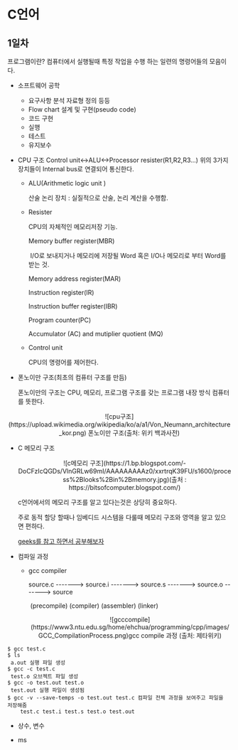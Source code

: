 # C언어


## 1일차
프로그램이란? 컴퓨터에서 실행될때 특정 작업을 수행 하는 일련의 명령어들의 모음이다.
* 소프트웨어 공학
    - 요구사항 분석
        자료형 정의 등등
    - Flow chart 설계 및 구현(pseudo code)
    - 코드 구현
    - 실행
    - 테스트
    - 유지보수

* CPU 구조
  Control unit<->ALU<->Processor resister(R1,R2,R3...)
  위의 3가지 장치들이 Internal bus로 연결되어 통신한다.

  * ALU(Arithmetic logic unit )

    산술 논리 장치 : 실질적으로 산술, 논리 계산을 수행함.

  * Resister

      CPU의 자체적인 메모리저장 기능.

      Memory buffer register(MBR)

      ​	I/O로 보내지거나 메모리에 저장될 Word 혹은 I/O나 메모리로 부터 Word를 받는 것. 

      Memory address register(MAR)

      

      Instruction register(IR)

      Instruction buffer register(IBR)

      Program counter(PC)

      Accumulator (AC) and mutiplier quotient (MQ)

  * Control unit

      CPU의 명령어를 제어한다.

* 폰노이만 구조(최초의 컴퓨터 구조를 만듬)

    폰노이만의 구조는 CPU, 메모리, 프로그램 구조를 갖는 프로그램 내장 방식 컴퓨터를 뜻한다.

<center>
![cpu구조](https://upload.wikimedia.org/wikipedia/ko/a/a1/Von_Neumann_architecture_kor.png)
폰노이만 구조(출처: 위키 백과사전)
</center>



* C 메모리 구조

  <center>![c메모리 구조](https://1.bp.blogspot.com/-DoCFzIcQGDs/VlnGRLw69mI/AAAAAAAAAz0/xxrtrqK39FU/s1600/process%2Blooks%2Bin%2Bmemory.jpg)(출처 : https://bitsofcomputer.blogspot.com/)</center>

  c언어에서의 메모리 구조를 알고 있다는것은 상당히 중요하다.

  주로 동적 할당 할때나 임베디드 시스템을 다룰때 메모리 구조와 영역을 알고 있으면 편하다.

  [geeks를 참고 하면서 공부해보자](https://www.geeksforgeeks.org/memory-layout-of-c-program/)

  

* 컴파일 과정

  * gcc compiler

    source.c -------> source.i -------> source.s -------> source.o -------> source

    ​         (precompile)       (compiler)         (assembler)           (linker)

    <center>![gcccompile](https://www3.ntu.edu.sg/home/ehchua/programming/cpp/images/GCC_CompilationProcess.png)gcc compile 과정 (출처: 제타위키)</center>

```shell
$ gcc test.c
$ ls
 a.out 실행 파일 생성
$ gcc -c test.c
 test.o 오브젝트 파일 생성
$ gcc -o test.out test.o 
 test.out 실행 파일이 생성됨
$ gcc -v --save-temps -o test.out test.c 컴파일 전체 과정을 보여주고 파일을 저장해줌
	test.c test.i test.s test.o test.out
```

* 상수, 변수

  

* ms